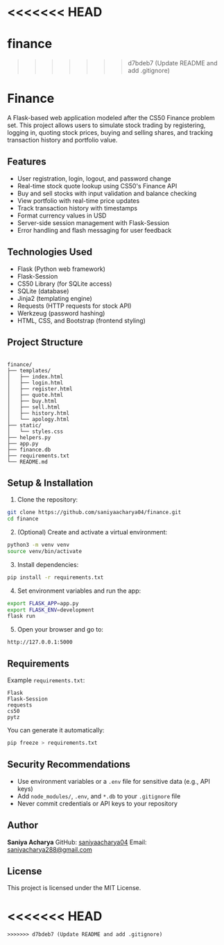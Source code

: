 <<<<<<< HEAD
=======
# finance

>>>>>>> d7bdeb7 (Update README and add .gitignore)
# Finance

A Flask-based web application modeled after the CS50 Finance problem set. This project allows users to simulate stock trading by registering, logging in, quoting stock prices, buying and selling shares, and tracking transaction history and portfolio value.

## Features

- User registration, login, logout, and password change
- Real-time stock quote lookup using CS50's Finance API
- Buy and sell stocks with input validation and balance checking
- View portfolio with real-time price updates
- Track transaction history with timestamps
- Format currency values in USD
- Server-side session management with Flask-Session
- Error handling and flash messaging for user feedback

## Technologies Used

- Flask (Python web framework)
- Flask-Session
- CS50 Library (for SQLite access)
- SQLite (database)
- Jinja2 (templating engine)
- Requests (HTTP requests for stock API)
- Werkzeug (password hashing)
- HTML, CSS, and Bootstrap (frontend styling)

## Project Structure

```

finance/
├── templates/
│   ├── index.html
│   ├── login.html
│   ├── register.html
│   ├── quote.html
│   ├── buy.html
│   ├── sell.html
│   ├── history.html
│   └── apology.html
├── static/
│   └── styles.css
├── helpers.py
├── app.py
├── finance.db
├── requirements.txt
└── README.md

````

## Setup & Installation

1. Clone the repository:

```bash
git clone https://github.com/saniyaacharya04/finance.git
cd finance
````

2. (Optional) Create and activate a virtual environment:

```bash
python3 -m venv venv
source venv/bin/activate
```

3. Install dependencies:

```bash
pip install -r requirements.txt
```

4. Set environment variables and run the app:

```bash
export FLASK_APP=app.py
export FLASK_ENV=development
flask run
```

5. Open your browser and go to:

```
http://127.0.0.1:5000
```

## Requirements

Example `requirements.txt`:

```
Flask
Flask-Session
requests
cs50
pytz
```

You can generate it automatically:

```bash
pip freeze > requirements.txt
```

## Security Recommendations

* Use environment variables or a `.env` file for sensitive data (e.g., API keys)
* Add `node_modules/`, `.env`, and `*.db` to your `.gitignore` file
* Never commit credentials or API keys to your repository

## Author

**Saniya Acharya**
GitHub: [saniyaacharya04](https://github.com/saniyaacharya04)
Email: [saniyacharya288@gmail.com](mailto:saniyacharya288@gmail.com)

## License

This project is licensed under the MIT License.

<<<<<<< HEAD
=======
```
>>>>>>> d7bdeb7 (Update README and add .gitignore)
